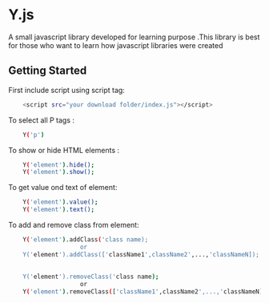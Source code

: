 # Y.js

<p>A small javascript library developed for learning purpose .This library is best for those who want to learn how javascript libraries were created</p>

## Getting Started

First include script using script tag:

```sh
    <script src="your download folder/index.js"></script>
```

To select all P tags :

```sh
    Y('p')
```

To show or hide HTML elements :

```sh
    Y('element').hide();
    Y('element').show();
```

To get value ond text of element:

```sh
    Y('element').value();
    Y('element').text();
```

To add and remove class from element:

```sh
    Y('element').addClass('class name); 
                    or  
    Y('element').addClass(['className1',className2',...,'classNameN]);
    
    
    Y('element').removeClass('class name); 
                    or  
    Y('element').removeClass(['className1',className2',...,'classNameN]);
